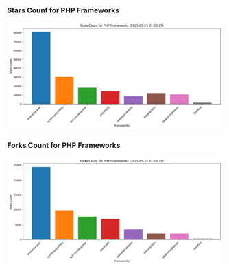 ### Stars Count for PHP Frameworks

![Stars Chart](./archive/charts/20250525010325_stars_count.png)

### Forks Count for PHP Frameworks

![Forks Chart](./archive/charts/20250525010325_forks_count.png)

